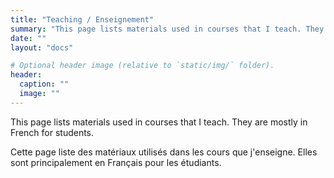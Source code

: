 ```yaml
---
title: "Teaching / Enseignement"
summary: "This page lists materials used in courses that I teach. They are mostly in French for students."
date: ""
layout: "docs"

# Optional header image (relative to `static/img/` folder).
header:
  caption: ""
  image: ""
---
```


This page lists materials used in courses that I teach. They are mostly in French for students.

Cette page liste des matériaux utilisés dans les cours que j'enseigne. Elles sont principalement en Français pour
les étudiants.
